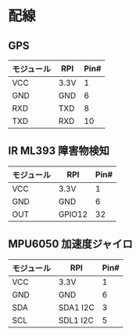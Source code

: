 # 配線

## GPS
|モジュール|RPI|Pin#|
|--|--|--|
|VCC|3.3V|1|
|GND|GND|6|
|RXD|TXD|8|
|TXD|RXD|10|

## IR ML393 障害物検知
|モジュール|RPI|Pin#|
|--|--|--|
|VCC|3.3V|1|
|GND|GND|6|
|OUT|GPIO12|32|

## MPU6050 加速度ジャイロ
|モジュール|RPI|Pin#|
|--|--|--|
|VCC|3.3V|1|
|GND|GND|6|
|SDA|SDA1 I2C|3|
|SCL|SDL1 I2C|5|
